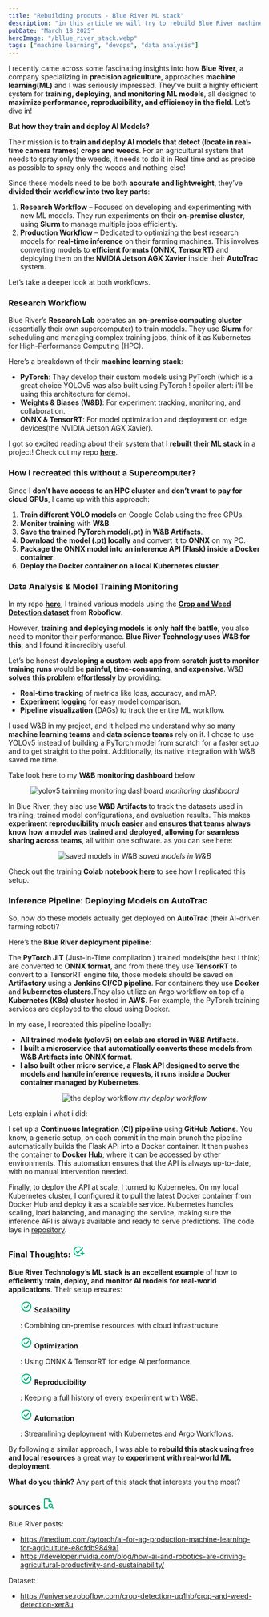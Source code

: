 ```yaml
---
title: "Rebuilding produts - Blue River ML stack"
description: "in this article we will try to rebuild Blue River machine learning stack based on the info they share online."
pubDate: "March 18 2025"
heroImage: "/bllue_river_stack.webp"
tags: ["machine learning", "devops", "data analysis"]
---
```


I recently came across some fascinating insights into how **Blue River**, a company specializing in **precision agriculture**, approaches **machine learning(ML)** and I was seriously impressed. They've built a highly efficient system for **training, deploying, and monitoring ML models**, all designed to **maximize performance, reproducibility, and efficiency in the field**. Let’s dive in!  

**But how they train and deploy AI Models?** 

Their mission is to **train and deploy AI models that detect (locate in real-time camera frames) crops and weeds**. 
For an agricultural system that needs to spray only the weeds, it needs to do it in Real time and as precise as possible to spray only the weeds and nothing else!

Since these models need to be both **accurate and lightweight**, they’ve **divided their workflow into two key parts**:  
    

1. **Research Workflow** – Focused on developing and experimenting with new ML models. They run experiments on their **on-premise cluster**, using **Slurm** to manage multiple jobs efficiently.  
2. **Production Workflow** – Dedicated to optimizing the best research models for **real-time inference** on their farming machines. This involves converting models to **efficient formats (ONNX, TensorRT)** and deploying them on the **NVIDIA Jetson AGX Xavier** inside their **AutoTrac** system.  

Let’s take a deeper look at both workflows.  

### Research Workflow  

Blue River’s **Research Lab** operates an **on-premise computing cluster** (essentially their own supercomputer) to train models. They use **Slurm** for scheduling and managing complex training jobs, think of it as Kubernetes for High-Performance Computing (HPC).  

Here’s a breakdown of their **machine learning stack**:  

- **PyTorch**: They develop their custom models using PyTorch (which is a great choice YOLOv5 was also built using PyTorch ! spoiler alert: i'll be using this architecture for demo).  
- **Weights & Biases (W&B)**: For experiment tracking, monitoring, and collaboration.  
- **ONNX & TensorRT**: For model optimization and deployment on edge devices(the NVIDIA Jetson AGX Xavier).  

I got so excited reading about their system that I **rebuilt their ML stack** in a project! Check out my repo **[here](https://github.com/talisma-cassoma/Rebuilding-ML-Stack)**.  

### How I recreated this without a Supercomputer? 

Since I **don’t have access to an HPC cluster** and **don’t want to pay for cloud GPUs**, I came up with this approach:  

1. **Train different YOLO models** on Google Colab using the free GPUs.  
2. **Monitor training** with **W&B**.  
3. **Save the trained PyTorch model(.pt)** in **W&B Artifacts**.  
4. **Download the model (.pt) locally** and convert it to **ONNX** on my PC.  
5. **Package the ONNX model into an inference API (Flask) inside a Docker container**.  
6. **Deploy the Docker container on a local Kubernetes cluster**.  

### Data Analysis & Model Training Monitoring 

In my repo **[here](https://github.com/talisma-cassoma/Rebuilding-ML-Stack)**, I trained various models using the **[Crop and Weed Detection dataset](https://universe.roboflow.com/crop-detection-uq1hb/crop-and-weed-detection-xer8u)** from **Roboflow**.  

However, **training and deploying models is only half the battle**, you also need to monitor their performance. **Blue River Technology uses W&B for this**, and I found it incredibly useful.  

Let’s be honest **developing a custom web app from scratch just to monitor training runs** would be **painful, time-consuming, and expensive**. W&B **solves this problem effortlessly** by providing:  

- **Real-time tracking** of metrics like loss, accuracy, and mAP.  
- **Experiment logging** for easy model comparison.  
- **Pipeline visualization** (DAGs) to track the entire ML workflow.  

I used W&B in my project, and it helped me understand why so many **machine learning teams** and **data science teams** rely on it. I chose to use YOLOv5 instead of building a PyTorch model from scratch for a faster setup and to get straight to the point. Additionally, its native integration with W&B saved me time. 

Take look here to my **W&B monitoring dashboard** below      
<p align="center">  
  <img src="/WandB_models_training_infos.webp" alt="yolov5 tainning monitoring dashboard">
  <em>monitoring dashboard</em> 
</p>  

In Blue River, they also use **W&B Artifacts** to track the datasets used in training, trained model configurations, and evaluation results. This makes **experiment reproducibility much easier** and **ensures that teams always know how a model was trained and deployed, allowing for seamless sharing across teams**, all within one software. as you can see here:

<p align="center">  
  <img src="/WandB_models_registry.webp" alt=" saved models in W&B">  
  <em>saved models in W&B</em> 
</p>  

Check out the training **Colab notebook** **[here](https://github.com/talisma-cassoma/Rebuilding-ML-Stack/blob/main/plant_detection_train_and_monitoring.ipynb)** to see how I replicated this setup.  

### Inference Pipeline: Deploying Models on AutoTrac 

So, how do these models actually get deployed on **AutoTrac** (their AI-driven farming robot)?  

Here’s the **Blue River deployment pipeline**:  

The **PyTorch JIT** (Just-In-Time compilation ) trained models(the best i think) are converted to **ONNX format**, and from there they use **TensorRT** to convert to a TensorRT engine file, those models should be saved on **Artifactory** using a **Jenkins CI/CD pipeline**. For containers they use **Docker** and **kubernetes clusters**.They also utilize an Argo workflow on top of a **Kubernetes (K8s) cluster** hosted in **AWS**. For example, the PyTorch training services are deployed to the cloud using Docker.

In my case, I recreated this pipeline locally:  

- **All trained models (yolov5) on colab are stored in W&B Artifacts**.  
- **I built a microservice that automatically converts these models from W&B Artifacts into ONNX format**.  
- **I also built other micro service, a Flask API designed to serve the models and handle inference requests, it runs inside a Docker container managed by Kubernetes**.

<p align="center">  
  <img src="/deploy_pipeline.webp" alt="the deploy workflow">  
  <em>my deploy workflow</em> 
</p>
Lets explain i what i did:

I set up a **Continuous Integration (CI) pipeline** using **GitHub Actions**. You know, a generic setup, on each commit in the main brunch the pipeline automatically builds the Flask API into a Docker container. It then pushes the container to **Docker Hub**, where it can be accessed by other environments. This automation ensures that the API is always up-to-date, with no manual intervention needed.

Finally, to deploy the API at scale, I turned to Kubernetes. On my local Kubernetes cluster, I configured it to pull the latest Docker container from Docker Hub and deploy it as a scalable service. Kubernetes handles scaling, load balancing, and managing the service, making sure the inference API is always available and ready to serve predictions. The code lays in [repository](https://github.com/talisma-cassoma/Rebuilding-ML-Stack).

<h3 class="flex items-center gap-1"> Final Thoughts: <svg xmlns="http://www.w3.org/2000/svg" height="24px" viewBox="0 -960 960 960" width="24px" fill="#00B37E"><path d="M480-80q-83 0-156-31.5T197-197q-54-54-85.5-127T80-480q0-83 31.5-156T197-763q54-54 127-85.5T480-880q48 0 93.5 11t87.5 32q15 8 19.5 24t-5.5 30q-10 14-26.5 18t-32.5-4q-32-15-66.5-23t-69.5-8q-134 0-227 93t-93 227q0 134 93 227t227 93q26 0 51-4t50-12q17-5 33-.5t25 19.5q8 14 3.5 30T622-105q-34 13-70 19t-72 6Zm280-200h-80q-17 0-28.5-11.5T640-320q0-17 11.5-28.5T680-360h80v-80q0-17 11.5-28.5T800-480q17 0 28.5 11.5T840-440v80h80q17 0 28.5 11.5T960-320q0 17-11.5 28.5T920-280h-80v80q0 17-11.5 28.5T800-160q-17 0-28.5-11.5T760-200v-80ZM424-408l372-373q11-11 28-11t28 11q11 11 11 28t-11 28L452-324q-12 12-28 12t-28-12L282-438q-11-11-11-28t11-28q11-11 28-11t28 11l86 86Z"/></svg>
</h3> 

**Blue River Technology’s ML stack is an excellent example** of how to **efficiently train, deploy, and monitor AI models for real-world applications**. Their setup ensures:  

<ul class="liste max-w-screen-lg grid grid-cols-1 sm:grid-cols-[repeat(2,minmax(min-content,auto))] items-center">
    <div>
       <p class="flex gap-1 items-center">
            <svg xmlns="http://www.w3.org/2000/svg" height="24px" viewBox="0 -960 960 960" width="24px" fill="#00B37E">
                <path
                    d="m424-408-86-86q-11-11-28-11t-28 11q-11 11-11 28t11 28l114 114q12 12 28 12t28-12l226-226q11-11 11-28t-11-28q-11-11-28-11t-28 11L424-408Zm56 328q-83 0-156-31.5T197-197q-54-54-85.5-127T80-480q0-83 31.5-156T197-763q54-54 127-85.5T480-880q83 0 156 31.5T763-763q54 54 85.5 127T880-480q0 83-31.5 156T763-197q-54 54-127 85.5T480-80Zm0-80q134 0 227-93t93-227q0-134-93-227t-227-93q-134 0-227 93t-93 227q0 134 93 227t227 93Zm0-320Z" />
            </svg>
            <b>Scalability</b>
        </p>
    </div>
    <span>: Combining on-premise resources with cloud infrastructure.</span>
    <div>
       <p class="flex gap-1 items-center">
            <svg xmlns="http://www.w3.org/2000/svg" height="24px" viewBox="0 -960 960 960" width="24px" fill="#00B37E">
                <path
                    d="m424-408-86-86q-11-11-28-11t-28 11q-11 11-11 28t11 28l114 114q12 12 28 12t28-12l226-226q11-11 11-28t-11-28q-11-11-28-11t-28 11L424-408Zm56 328q-83 0-156-31.5T197-197q-54-54-85.5-127T80-480q0-83 31.5-156T197-763q54-54 127-85.5T480-880q83 0 156 31.5T763-763q54 54 85.5 127T880-480q0 83-31.5 156T763-197q-54 54-127 85.5T480-80Zm0-80q134 0 227-93t93-227q0-134-93-227t-227-93q-134 0-227 93t-93 227q0 134 93 227t227 93Zm0-320Z" />
            </svg>
            <b>Optimization</b>
        </p>
    </div>
    <span>: Using ONNX & TensorRT for edge AI performance.</span>
    <div>
       <p class="flex gap-1 items-center">
            <svg xmlns="http://www.w3.org/2000/svg" height="24px" viewBox="0 -960 960 960" width="24px" fill="#00B37E">
                <path
                    d="m424-408-86-86q-11-11-28-11t-28 11q-11 11-11 28t11 28l114 114q12 12 28 12t28-12l226-226q11-11 11-28t-11-28q-11-11-28-11t-28 11L424-408Zm56 328q-83 0-156-31.5T197-197q-54-54-85.5-127T80-480q0-83 31.5-156T197-763q54-54 127-85.5T480-880q83 0 156 31.5T763-763q54 54 85.5 127T880-480q0 83-31.5 156T763-197q-54 54-127 85.5T480-80Zm0-80q134 0 227-93t93-227q0-134-93-227t-227-93q-134 0-227 93t-93 227q0 134 93 227t227 93Zm0-320Z" />
            </svg>
            <b>Reproducibility</b>
        </p>
    </div>
    <span>: Keeping a full history of every experiment with W&B.</span>
    <div>
       <p class="flex gap-1 items-center">
            <svg xmlns="http://www.w3.org/2000/svg" height="24px" viewBox="0 -960 960 960" width="24px" fill="#00B37E">
                <path
                    d="m424-408-86-86q-11-11-28-11t-28 11q-11 11-11 28t11 28l114 114q12 12 28 12t28-12l226-226q11-11 11-28t-11-28q-11-11-28-11t-28 11L424-408Zm56 328q-83 0-156-31.5T197-197q-54-54-85.5-127T80-480q0-83 31.5-156T197-763q54-54 127-85.5T480-880q83 0 156 31.5T763-763q54 54 85.5 127T880-480q0 83-31.5 156T763-197q-54 54-127 85.5T480-80Zm0-80q134 0 227-93t93-227q0-134-93-227t-227-93q-134 0-227 93t-93 227q0 134 93 227t227 93Zm0-320Z" />
            </svg>
            <b>Automation</b>
        </p>
    </div>
    <span>: Streamlining deployment with Kubernetes and Argo Workflows.</span>
</ul>


By following a similar approach, I was able to **rebuild this stack using free and local resources** a great way to **experiment with real-world ML deployment**.  

**What do you think?**  Any part of this stack that interests you the most?  

<h3 class="flex items-center gap-1"> sources <svg xmlns="http://www.w3.org/2000/svg" height="24px" viewBox="0 -960 960 960" width="24px" fill="#00B37E"><path d="M200-800v241-1 400-640 200-200Zm0 720q-33 0-56.5-23.5T120-160v-640q0-33 23.5-56.5T200-880h287q16 0 30.5 6t25.5 17l194 194q11 11 17 25.5t6 30.5v28q0 17-11.5 28T720-540q-17 0-28.5-11.5T680-580v-20H520q-17 0-28.5-11.5T480-640v-160H200v640h220q17 0 28.5 11.5T460-120q0 17-11.5 28.5T420-80H200Zm460-120q42 0 71-29t29-71q0-42-29-71t-71-29q-42 0-71 29t-29 71q0 42 29 71t71 29ZM892-68q-11 11-28 11t-28-11l-80-80q-21 14-45.5 21t-50.5 7q-75 0-127.5-52.5T480-300q0-75 52.5-127.5T660-480q75 0 127.5 52.5T840-300q0 26-7 50.5T812-204l80 80q11 11 11 28t-11 28Z"/></svg>
</h3>

Blue River posts:

* https://medium.com/pytorch/ai-for-ag-production-machine-learning-for-agriculture-e8cfdb9849a1
* https://developer.nvidia.com/blog/how-ai-and-robotics-are-driving-agricultural-productivity-and-sustainability/

Dataset:
* https://universe.roboflow.com/crop-detection-uq1hb/crop-and-weed-detection-xer8u